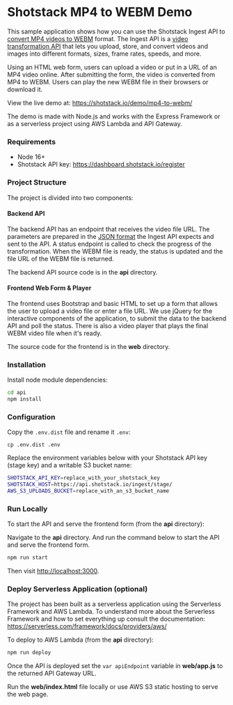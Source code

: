# Shotstack MP4 to WEBM Demo

This sample application shows how you can use the Shotstack Ingest API to [convert MP4 videos to
WEBM](https://shotstack.io/demo/mp4-to-webm/) format. The Ingest API is a [video transformation
API](https://shotstack.io/product/ingest-api/) that lets you upload, store, and convert videos and images into different
formats, sizes, frame rates, speeds, and more.

Using an HTML web form, users can upload a video or put in a URL of an MP4 video online. After submitting the form, the
video is converted from MP4 to WEBM. Users can play the new WEBM file in their browsers or download it.

View the live demo at: https://shotstack.io/demo/mp4-to-webm/

The demo is made with Node.js and works with the Express Framework or as a serverless project using AWS Lambda and API
Gateway.

### Requirements

- Node 16+
- Shotstack API key: https://dashboard.shotstack.io/register

### Project Structure

The project is divided into two components:

#### Backend API

The backend API has an endpoint that receives the video file URL. The parameters are prepared in the [JSON
format](https://shotstack.io/docs/api/#tocs_source) the Ingest API expects and sent to the API. A status endpoint is
called to check the progress of the transformation. When the WEBM file is ready, the status is updated and the file URL
of the WEBM file is returned.

The backend API source code is in the **api** directory.

#### Frontend Web Form & Player

The frontend uses Bootstrap and basic HTML to set up a form that allows the user to upload a video file or enter a file
URL. We use jQuery for the interactive components of the application, to submit the data to the backend API and poll the
status. There is also a video player that plays the final WEBM video file when it's ready.

The source code for the frontend is in the **web** directory.

### Installation

Install node module dependencies:

```bash
cd api
npm install
```

### Configuration

Copy the `.env.dist` file and rename it `.env`:

```
cp .env.dist .env
```

Replace the environment variables below with your Shotstack API key (stage key) and a writable S3 bucket name:

```bash
SHOTSTACK_API_KEY=replace_with_your_shotstack_key
SHOTSTACK_HOST=https://api.shotstack.io/ingest/stage/
AWS_S3_UPLOADS_BUCKET=replace_with_an_s3_bucket_name
```

### Run Locally

To start the API and serve the frontend form (from the **api** directory):

Navigate to the **api** directory. And run the command below to start the API and serve the frontend form.

```bash
npm run start
```

Then visit [http://localhost:3000](http://localhost:3000).


### Deploy Serverless Application (optional)

The project has been built as a serverless application using the Serverless Framework and AWS Lambda. To understand more
about the Serverless Framework and how to set everything up consult the documentation:
https://serverless.com/framework/docs/providers/aws/

To deploy to AWS Lambda (from the **api** directory):

```bash
npm run deploy
```

Once the API is deployed set the `var apiEndpoint` variable in **web/app.js** to the returned API Gateway URL.

Run the **web/index.html** file locally or use AWS S3 static hosting to serve the web page.
